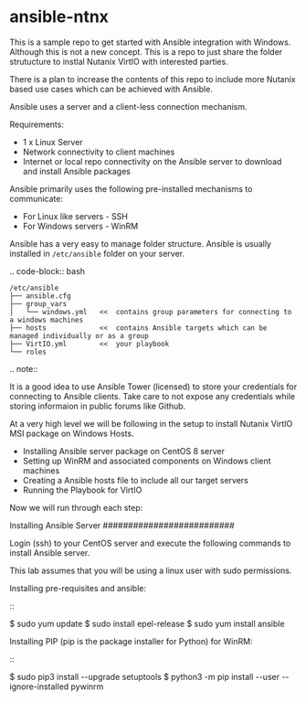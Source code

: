 # ansible-ntnx

This is a sample repo to get started with Ansible integration with Windows. Although this is not a new concept. This is a repo to just share the folder strutucture to instlal Nutanix VirtIO with interested parties. 

There is a plan to increase the contents of this repo to include more Nutanix based use cases which can be achieved with Ansible.

Ansible uses a server and a client-less connection mechanism.

Requirements:

- 1 x Linux Server
- Network connectivity to client machines
- Internet or local repo connectivity on the Ansible server to download and install Ansible packages 

Ansible primarily uses the following pre-installed mechanisms to communicate:

- For Linux like servers - SSH 
- For Windows servers - WinRM 

Ansible has a very easy to manage folder structure. Ansible is usually installed in ``/etc/ansible`` folder on your server.

.. code-block:: bash

    /etc/ansible
    ├── ansible.cfg      
    ├── group_vars
    │   └── windows.yml   <<  contains group parameters for connecting to a windows machines
    ├── hosts             <<  contains Ansible targets which can be managed individually or as a group 
    ├── VirtIO.yml        <<  your playbook
    └── roles

.. note:: 

  It is a good idea to use Ansible Tower (licensed) to store your credentials for connecting to Ansible clients. Take care to not expose any credentials while storing informaion in public forums like Github.

At a very high level we will be following in the setup to install Nutanix VirtIO MSI package on Windows Hosts.

- Installing Ansible server package on CentOS 8 server
- Setting up WinRM and associated components on Windows client machines
- Creating a Ansible hosts file to include all our target servers
- Running the Playbook for VirtIO 

Now we will run through each step:

Installing Ansible Server
##########################

Login (ssh) to your CentOS server and execute the following commands to install Ansible server.

This lab assumes that you will be using a linux user with sudo permissions.

Installing pre-requisites and ansible:

::

  $ sudo yum update
  $ sudo install epel-release
  $ sudo yum install ansible

Installing PIP (pip is the package installer for Python) for WinRM:

::
  
  $ sudo pip3 install --upgrade setuptools
  $ python3 -m pip install --user --ignore-installed pywinrm





